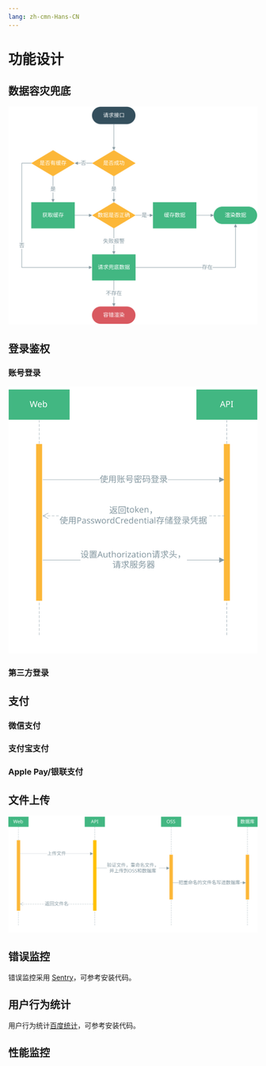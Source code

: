 ```yaml
---
lang: zh-cmn-Hans-CN
---
```


# 功能设计

## 数据容灾兜底

![数据容灾兜底](./images/data-backup.svg)

## 登录鉴权

### 账号登录

![账号登录鉴权](./images/passport.svg)

### 第三方登录

## 支付

### 微信支付

### 支付宝支付

### Apple Pay/银联支付

## 文件上传

![文件上传](./images/file-upload.svg)

## 错误监控

错误监控采用 [Sentry](https://docs.sentry.io/platforms/javascript/vue/)，可参考安装代码。

## 用户行为统计

用户行为统计[百度统计](https://tongji.baidu.com/web/welcome/login)，可参考安装代码。

## 性能监控
